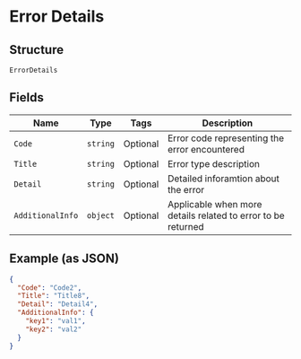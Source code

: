 
# Error Details

## Structure

`ErrorDetails`

## Fields

| Name | Type | Tags | Description |
|  --- | --- | --- | --- |
| `Code` | `string` | Optional | Error code representing the error encountered |
| `Title` | `string` | Optional | Error type description |
| `Detail` | `string` | Optional | Detailed inforamtion about the error |
| `AdditionalInfo` | `object` | Optional | Applicable when more details related to error to be returned |

## Example (as JSON)

```json
{
  "Code": "Code2",
  "Title": "Title8",
  "Detail": "Detail4",
  "AdditionalInfo": {
    "key1": "val1",
    "key2": "val2"
  }
}
```

